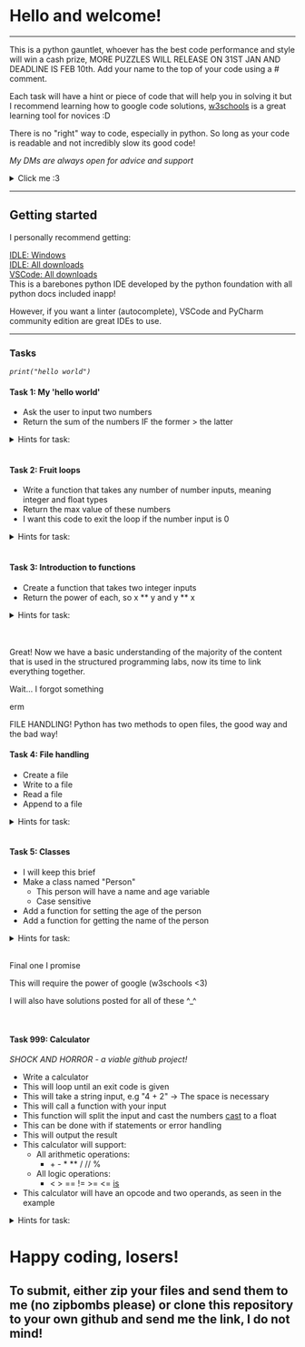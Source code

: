 <h1> Hello and welcome! </h1>

---

This is a python gauntlet, whoever has the best code performance and style will win a cash prize, MORE PUZZLES WILL RELEASE ON 31ST JAN AND DEADLINE IS FEB 10th.
Add your name to the top of your code using a # comment.

Each task will have a hint or piece of code that will help you in solving it but I recommend learning how to google code solutions, [w3schools](https://www.w3schools.com/python/) is a great learning tool for novices :D

There is no "right" way to code, especially in python. So long as your code is readable and not incredibly slow its good code!

_My DMs are always open for advice and support_

<details>
<summary>
Click me :3
</summary>
    
> `:D` appears as a smiley!
</details>

---

<h2> Getting started </h2>
I personally recommend getting:<br>

[IDLE: Windows](https://www.python.org/ftp/python/3.12.1/python-3.12.1-amd64.exe)<br>
[IDLE: All downloads](https://www.python.org/downloads/release/python-3121/)<br>
[VSCode: All downloads](https://code.visualstudio.com/download)<br>
This is a barebones python IDE developed by the python foundation with all python docs included inapp!

However, if you want a linter (autocomplete), VSCode and PyCharm community edition are great IDEs to use.

---
<h3> Tasks </h3>

_`print("hello world")`_

<h4> Task 1: My 'hello world'</h4>

- Ask the user to input two numbers
- Return the sum of the numbers IF the former > the latter

<details>
<summary>
Hints for task:
</summary>

> Use int(input()) and print()
</details>

<br />

<h4> Task 2: Fruit loops</h4>

- Write a function that takes any number of number inputs, meaning integer and float types
- Return the max value of these numbers
- I want this code to exit the loop if the number input is 0

<details>
<summary>
Hints for task:
</summary>

> Use a while loop, a for loop and a list! p.s max() is your friend.

```py
list = []
inp = float(input())
while inp != -1:
for value in range(start, end, jump):
```
</details>

<br />

<h4> Task 3: Introduction to functions</h4>

- Create a function that takes two integer inputs
- Return the power of each, so x ** y and y ** x

<details>
<summary>
Hints for task:
</summary>

```py
def func(input_parameters):
    # Code
    return
```
</details>

<br />
<br />

Great! Now we have a basic understanding of the majority of the content that is used in the structured programming labs, now its time to link everything together.

Wait...
I forgot something

erm

FILE HANDLING!
Python has two methods to open files, the good way and the bad way!
<br />

<h4> Task 4: File handling</h4>

- Create a file
- Write to a file
- Read a file
- Append to a file

<details>
<summary>
Hints for task:
</summary>

```py
a = file.open("text.txt", "r")
b = a.read()
a.close()
# Bad and stinky
with open("text.txt", "r") as file:
    # for line in file
    # b = a.read()
# good and will close the file for you outside of the loop!
```
</details>

<br />

<h4> Task 5: Classes</h4>

- I will keep this brief
- Make a class named "Person"
    - This person will have a name and age variable
    - Case sensitive
- Add a function for setting the age of the person
- Add a function for getting the name of the person
<details>
<summary>
Hints for task:
</summary>

Good luck `:P`
</details>

<br />

Final one I promise

This will require the power of google (w3schools <3)

I will also have solutions posted for all of these \^_\^

<br />

<h4> Task 999: Calculator</h4>

_SHOCK AND HORROR - a viable github project!_

- Write a calculator
- This will loop until an exit code is given
- This will take a string input, e.g "4 + 2" -> The space is necessary
- This will call a function with your input
- This function will split the input and cast the numbers [cast](https://www.w3schools.com/python/python_casting.asp) to a float
- This can be done with if statements or error handling
- This will output the result
- This calculator will support:
    - All arithmetic operations:
        - \+ \- * ** / // %
    - All logic operations:
        - < > == != >= <= [is]()
- This calculator will have an opcode and two operands, as seen in the example



<details>
<summary>
Hints for task:
</summary>
Have fun, plan it out, w3 has what you need (my DMs are always open, too)
</details>

# Happy coding, losers!

<h2>To submit, either zip your files and send them to me (no zipbombs please) or clone this repository to your own github and send me the link, I do not mind!</h2>
